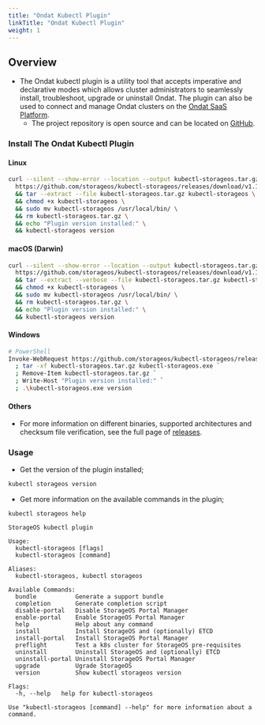 ```yaml
---
title: "Ondat Kubectl Plugin"
linkTitle: "Ondat Kubectl Plugin"
weight: 1
---
```


## Overview

* The Ondat kubectl plugin is a utility tool that accepts imperative and declarative modes which allows cluster administrators to seamlessly install, troubleshoot, upgrade or uninstall Ondat. The plugin can also be used to connect and manage Ondat clusters on the [Ondat SaaS Platform](https://docs.ondat.io/docs/ondat-portal/).
  * The project repository is open source and can be located on [GitHub](https://github.com/storageos/kubectl-storageos).

### Install The Ondat Kubectl Plugin

#### Linux

```bash
curl --silent --show-error --location --output kubectl-storageos.tar.gz \
  https://github.com/storageos/kubectl-storageos/releases/download/v1.1.0/kubectl-storageos_1.1.0_linux_amd64.tar.gz \
  && tar --extract --file kubectl-storageos.tar.gz kubectl-storageos \
  && chmod +x kubectl-storageos \
  && sudo mv kubectl-storageos /usr/local/bin/ \
  && rm kubectl-storageos.tar.gz \
  && echo "Plugin version installed:" \
  && kubectl-storageos version
```

#### macOS (Darwin)

```bash
curl --silent --show-error --location --output kubectl-storageos.tar.gz \
  https://github.com/storageos/kubectl-storageos/releases/download/v1.1.0/kubectl-storageos_1.1.0_darwin_amd64.tar.gz \
  && tar --extract --verbose --file kubectl-storageos.tar.gz kubectl-storageos \
  && chmod +x kubectl-storageos \
  && sudo mv kubectl-storageos /usr/local/bin/ \
  && rm kubectl-storageos.tar.gz \
  && echo "Plugin version installed:" \
  && kubectl-storageos version
```

#### Windows

```bash
# PowerShell
Invoke-WebRequest https://github.com/storageos/kubectl-storageos/releases/download/v1.1.0/kubectl-storageos_1.1.0_windows_amd64.tar.gz -OutFile kubectl-storageos.tar.gz `
  ; tar -xf kubectl-storageos.tar.gz kubectl-storageos.exe `
  ; Remove-Item kubectl-storageos.tar.gz `
  ; Write-Host "Plugin version installed:" `
  ; .\kubectl-storageos.exe version
```

#### Others

* For more information on different binaries, supported architectures and checksum file verification, see the full page of [releases](https://github.com/storageos/kubectl-storageos/releases).

### Usage

* Get the version of the plugin installed;

```bash
kubectl storageos version
```

* Get more information on the available commands in the plugin;

```
kubectl storageos help
```

```
StorageOS kubectl plugin

Usage:
  kubectl-storageos [flags]
  kubectl-storageos [command]

Aliases:
  kubectl-storageos, kubectl storageos

Available Commands:
  bundle           Generate a support bundle
  completion       Generate completion script
  disable-portal   Disable StorageOS Portal Manager
  enable-portal    Enable StorageOS Portal Manager
  help             Help about any command
  install          Install StorageOS and (optionally) ETCD
  install-portal   Install StorageOS Portal Manager
  preflight        Test a k8s cluster for StorageOS pre-requisites
  uninstall        Uninstall StorageOS and (optionally) ETCD
  uninstall-portal Uninstall StorageOS Portal Manager
  upgrade          Ugrade StorageOS
  version          Show kubectl storageos version

Flags:
  -h, --help   help for kubectl-storageos

Use "kubectl-storageos [command] --help" for more information about a command.
```
